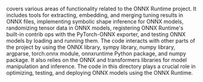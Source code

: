 covers various areas of functionality related to the ONNX Runtime project. It includes tools for extracting, embedding, and merging tuning results in ONNX files, implementing symbolic shape inference for ONNX models, randomizing tensor data in ONNX models, registering ONNX Runtime's built-in contrib ops with the PyTorch-ONNX exporter, and testing ONNX models by loading and running them. The code interacts with other parts of the project by using the ONNX library, sympy library, numpy library, argparse, torch.onnx module, onnxruntime Python package, and numpy package. It also relies on the ONNX and transformers libraries for model manipulation and inference. The code in this directory plays a crucial role in optimizing, testing, and deploying ONNX models using the ONNX Runtime.